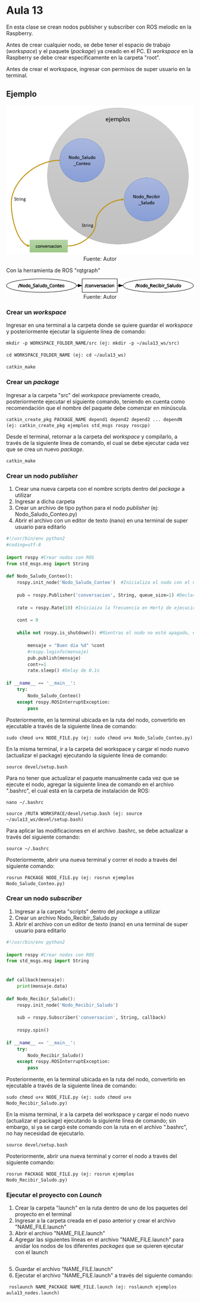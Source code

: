 <h1>Aula 13</h1>

En esta clase se crean nodos publisher y subscriber con ROS melodic en la Raspberry.

Antes de crear cualquier nodo, se debe tener el espacio de trabajo (<i>workspace</i>) y el paquete (<i>package</i>) ya creado en el PC. El <i>workspace</i> en la Raspberry se debe crear específicamente en la carpeta "root". 

Antes de crear el workspace, ingresar con permisos de super usuario en la terminal.

<h2>Ejemplo</h2>

<div align="center">
<img src="Imagenes/image.png" alt="Conexiones de nodos" width="500" height="400"/>
<br>
<figcaption>Fuente: Autor</figcaption>
</div>

Con la herramienta de ROS "rqtgraph"

<div align="center">
<img src="Imagenes/rosgraph.png" alt="Grafos con rtq_graph"/>
<br>
<figcaption>Fuente: Autor</figcaption>
</div>

<h3>Crear un <i>workspace</i></h3>

Ingresar en una terminal a la carpeta donde se quiere guardar el <i>workspace</i> y posteriormente ejecutar la siguiente línea de comando:

```
mkdir -p WORKSPACE_FOLDER_NAME/src (ej: mkdir -p ~/aula13_ws/src)

cd WORKSPACE_FOLDER_NAME (ej: cd ~/aula13_ws)

catkin_make
```
<h3>Crear un <i>package</i></h3>

Ingresar a la carpeta "src" del <i>workspace</i> previamente creado, posteriormente ejecutar el siguiente comando, teniendo en cuenta como recomendación que el nombre del paquete debe comenzar en minúscula.

```
catkin_create_pkg PACKAGE_NAME depend1 depend2 depend2 ... dependN (ej: catkin_create_pkg ejemplos std_msgs rospy roscpp)
```

Desde el terminal, retornar a la carpeta del <i>workspace</i> y compilarlo, a través de la siguiente línea de comando, el cual se debe ejecutar cada vez que se crea un nuevo <i>package</i>.

```
catkin_make
```

<h3>Crear un nodo <i>publisher</i></h3>

1. Crear una nueva carpeta con el nombre scripts dentro del <i>package</i> a utilizar
2. Ingresar a dicha carpeta
3. Crear un archivo de tipo python para el nodo <i>publisher</i> (ej: Nodo_Saludo_Conteo.py)
4. Abrir el archivo con un editor de texto (nano) en una terminal de super usuario para editarlo

<!--
a través del comando subl o gedit, el comando nano también abre el archivo para editarlo pero desde la terminal. Para instalar sublime text se debe ejecutar el siguiente comando:

```
snap install sublime-text --classic
```
-->

```python
#!/usr/bin/env python2
#coding=utf-8

import rospy #Crear nodos con ROS
from std_msgs.msg import String

def Nodo_Saludo_Conteo():
    rospy.init_node('Nodo_Saludo_Conteo')  #Inicializa el nodo con el nombre Nodo_conteo

    pub = rospy.Publisher('conversacion', String, queue_size=1) #Declara el nodo como publisher con los parámetros  del nombre del topic, el tipo de dato del mensaje y 

    rate = rospy.Rate(10) #Iniciaiza la frecuencia en Hertz de ejecución del nodo

    cont = 0

    while not rospy.is_shutdown(): #Mientras el nodo no esté apagado, es decir, mientras esté encendido

        mensaje = "Buen dia %d" %cont
        #rospy.loginfo(mensaje)
        pub.publish(mensaje)
        cont+=1
        rate.sleep() #Delay de 0.1s

if __name__ == '__main__':
    try:
        Nodo_Saludo_Conteo()
    except rospy.ROSInterruptException:
        pass
```

Posteriormente, en la terminal ubicada en la ruta del nodo, convertirlo en ejecutable a través de la siguiente línea de comando:

```
sudo chmod u+x NODE_FILE.py (ej: sudo chmod u+x Nodo_Saludo_Conteo.py)
```

En la misma terminal, ir a la carpeta del workspace y cargar el nodo nuevo (actualizar el package) ejecutando la siguiente línea de comando:

```
source devel/setup.bash
```

Para no tener que actualizar el paquete manualmente cada vez que se ejecute el nodo, agregar la siguiente linea de comando en el archivo ".bashrc", el cual está en la carpeta de instalación de ROS:

```
nano ~/.bashrc
```
```
source /RUTA WORKSPACE/devel/setup.bash (ej: source ~/aula13_ws/devel/setup.bash)
```

Para aplicar las modificaciones en el archivo .bashrc, se debe actualizar a través del siguiente comando:

```
source ~/.bashrc
```

Posteriormente, abrir una nueva terminal y correr el nodo a través del siguiente comando:
```
rosrun PACKAGE NODE_FILE.py (ej: rosrun ejemplos Nodo_Saludo_Conteo.py)
```

<h3>Crear un nodo <i>subscriber</i></h3>

1. Ingresar a la carpeta "scripts" dentro del <i>package</i> a utilizar
2. Crear un archivo Nodo_Recibir_Saludo.py
3. Abrir el archivo con un editor de texto (nano) en una terminal de super usuario para editarlo

```python
#!/usr/bin/env python2

import rospy #Crear nodos con ROS
from std_msgs.msg import String


def callback(mensaje):
    print(mensaje.data)

def Nodo_Recibir_Saludo():
    rospy.init_node('Nodo_Recibir_Saludo')

    sub = rospy.Subscriber('conversacion', String, callback)

    rospy.spin()

if __name__ == '__main__':
    try:
        Nodo_Recibir_Saludo()
    except rospy.ROSInterruptException:
        pass

```
Posteriormente, en la terminal ubicada en la ruta del nodo, convertirlo en ejecutable a través de la siguiente línea de comando:

```
sudo chmod u+x NODE_FILE.py (ej: sudo chmod u+x Nodo_Recibir_Saludo.py)
```

En la misma terminal, ir a la carpeta del workspace y cargar el nodo nuevo (actualizar el package) ejecutando la siguiente línea de comando; sin embargo, si ya se cargó este comando con la ruta en el archivo ".bashrc", no hay necesidad de ejecutarlo.

```
source devel/setup.bash
```

Posteriormente, abrir una nueva terminal y correr el nodo a través del siguiente comando:

```
rosrun PACKAGE NODE_FILE.py (ej: rosrun ejemplos Nodo_Recibir_Saludo.py)
```

<h3>Ejecutar el proyecto con <i>Launch</i></h3>

1. Crear la carpeta "launch" en la ruta dentro de uno de los paquetes del proyecto en el terminal
2. Ingresar a la carpeta creada en el paso anterior y crear el archivo "NAME_FILE.launch" 
3. Abrir el archivo "NAME_FILE.launch" 
4. Agregar las siguientes líneas en el archivo "NAME_FILE.launch" para anidar los nodos de los diferentes <i>packages</i> que se quieren ejecutar con el launch

```

```
5. Guardar el archivo "NAME_FILE.launch" 
6. Ejecutar el archivo "NAME_FILE.launch" a través del siguiente comando:

```
 roslaunch NAME_PACKAGE NAME_FILE.launch (ej: roslaunch ejemplos aula13_nodes.launch)